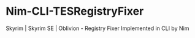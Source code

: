 # Nim-CLI-TESRegistryFixer
Skyrim | Skyrim SE | Oblivion - Registry Fixer Implemented in CLI by Nim
